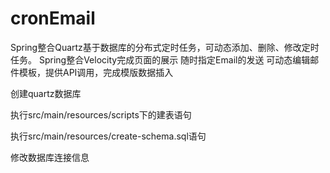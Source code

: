 # cronEmail

Spring整合Quartz基于数据库的分布式定时任务，可动态添加、删除、修改定时任务。
Spring整合Velocity完成页面的展示
随时指定Email的发送
可动态编辑邮件模板，提供API调用，完成模版数据插入

创建quartz数据库

执行src/main/resources/scripts下的建表语句

执行src/main/resources/create-schema.sql语句

修改数据库连接信息

